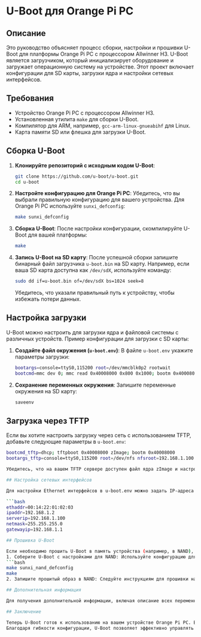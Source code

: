 # U-Boot для Orange Pi PC

## Описание

Это руководство объясняет процесс сборки, настройки и прошивки U-Boot для платформы Orange Pi PC с процессором Allwinner H3. U-Boot является загрузчиком, который инициализирует оборудование и загружает операционную систему на устройстве. Этот проект включает конфигурации для SD карты, загрузки ядра и настройки сетевых интерфейсов.

## Требования

- Устройство Orange Pi PC с процессором Allwinner H3.
- Установленная утилита `make` для сборки U-Boot.
- Компилятор для ARM, например, `gcc-arm-linux-gnueabihf` для Linux.
- Карта памяти SD или флешка для загрузки U-Boot.

## Сборка U-Boot

1. **Клонируйте репозиторий с исходным кодом U-Boot**:
    ```bash
    git clone https://github.com/u-boot/u-boot.git
    cd u-boot
    ```

2. **Настройте конфигурацию для Orange Pi PC**:
    Убедитесь, что вы выбрали правильную конфигурацию для вашего устройства. Для Orange Pi PC используйте `sunxi_defconfig`:
    ```bash
    make sunxi_defconfig
    ```

3. **Сборка U-Boot**:
    После настройки конфигурации, скомпилируйте U-Boot для вашей платформы:
    ```bash
    make
    ```

4. **Запись U-Boot на SD карту**:
    После успешной сборки запишите бинарный файл загрузчика `u-boot.bin` на SD карту. Например, если ваша SD карта доступна как `/dev/sdX`, используйте команду:
    ```bash
    sudo dd if=u-boot.bin of=/dev/sdX bs=1024 seek=8
    ```

    Убедитесь, что указали правильный путь к устройству, чтобы избежать потери данных.

## Настройка загрузки

U-Boot можно настроить для загрузки ядра и файловой системы с различных устройств. Пример конфигурации для загрузки с SD карты:

1. **Создайте файл окружения (`u-boot.env`)**:
    В файле `u-boot.env` укажите параметры загрузки:
    ```bash
    bootargs=console=ttyS0,115200 root=/dev/mmcblk0p2 rootwait
    bootcmd=mmc dev 0; mmc read 0x40008000 0x800 0x1000; bootm 0x40008000
    ```

2. **Сохранение переменных окружения**:
    Запишите переменные окружения на SD карту:
    ```bash
    saveenv
    ```

## Загрузка через TFTP

Если вы хотите настроить загрузку через сеть с использованием TFTP, добавьте следующие параметры в `u-boot.env`:

```bash
bootcmd_tftp=dhcp; tftpboot 0x40008000 zImage; bootm 0x40008000
bootargs_tftp=console=ttyS0,115200 root=/dev/nfs nfsroot=192.168.1.100:/nfsroot rw ip=dhcp

Убедитесь, что на вашем TFTP сервере доступен файл ядра zImage и настроен NFS-сервер для монтирования файловой системы.

## Настройка сетевых интерфейсов

Для настройки Ethernet интерфейсов в u-boot.env можно задать IP-адреса и параметры сети:

```bash
ethaddr=00:14:22:01:02:03
ipaddr=192.168.1.2
serverip=192.168.1.100
netmask=255.255.255.0
gatewayip=192.168.1.1

## Прошивка U-Boot

Если необходимо прошить U-Boot в память устройства (например, в NAND), выполните следующие шаги:
1. Соберите U-Boot с настройками для NAND: Используйте конфигурацию для NAND устройства (если поддерживается):
```bash
make sunxi_nand_defconfig
make
2. Запишите прошитый образ в NAND: Следуйте инструкциям для прошивки на конкретной платформе (например, используя утилиту dfu-util или другие средства).

## Дополнительная информация

Для получения дополнительной информации, включая описание всех переменных окружения и команд U-Boot, посетите официальную документацию на U-Boot Wiki.

## Заключение

Теперь U-Boot готов к использованию на вашем устройстве Orange Pi PC. Вы можете настроить его для загрузки операционных систем с SD карты, TFTP сервера или других источников.
Благодаря гибкости конфигурации, U-Boot позволяет эффективно управлять загрузкой и настройкой системы на различных устройствах.
